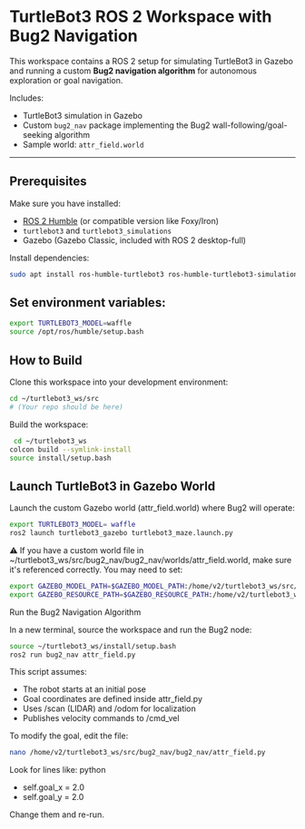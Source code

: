 # TurtleBot3 ROS 2 Workspace with Bug2 Navigation

This workspace contains a ROS 2 setup for simulating TurtleBot3 in Gazebo and running a custom **Bug2 navigation algorithm** for autonomous exploration or goal navigation.

Includes:
- TurtleBot3 simulation in Gazebo
- Custom `bug2_nav` package implementing the Bug2 wall-following/goal-seeking algorithm
- Sample world: `attr_field.world`

---

## Prerequisites

Make sure you have installed:
- [ROS 2 Humble](https://docs.ros.org/en/humble/ ) (or compatible version like Foxy/Iron)
- `turtlebot3` and `turtlebot3_simulations`
- Gazebo (Gazebo Classic, included with ROS 2 desktop-full)

Install dependencies:

```bash
sudo apt install ros-humble-turtlebot3 ros-humble-turtlebot3-simulations ros-humble-turtlebot3-gazebo
```

## Set environment variables:
```bash
export TURTLEBOT3_MODEL=waffle
source /opt/ros/humble/setup.bash
```
## How to Build 

Clone this workspace into your development environment: 
```bash
cd ~/turtlebot3_ws/src
# (Your repo should be here)
```
Build the workspace: 

```bash
 cd ~/turtlebot3_ws
colcon build --symlink-install
source install/setup.bash
```
## Launch TurtleBot3 in Gazebo World 

Launch the custom Gazebo world (attr_field.world) where Bug2 will operate: 

```bash
export TURTLEBOT3_MODEL= waffle
ros2 launch turtlebot3_gazebo turtlebot3_maze.launch.py
```
 
⚠️ If you have a custom world file in ~/turtlebot3_ws/src/bug2_nav/bug2_nav/worlds/attr_field.world, make sure it's referenced correctly. You may need to set: 
    
```bash
export GAZEBO_MODEL_PATH=$GAZEBO_MODEL_PATH:/home/v2/turtlebot3_ws/src/bug2_nav/bug2_nav/models
export GAZEBO_RESOURCE_PATH=$GAZEBO_RESOURCE_PATH:/home/v2/turtlebot3_ws/src/bug2_nav/bug2_nav/worlds
```

Run the Bug2 Navigation Algorithm 

In a new terminal, source the workspace and run the Bug2 node: 

```bash
source ~/turtlebot3_ws/install/setup.bash
ros2 run bug2_nav attr_field.py
 ```
This script assumes: 

- The robot starts at an initial pose
- Goal coordinates are defined inside attr_field.py
- Uses /scan (LIDAR) and /odom for localization
- Publishes velocity commands to /cmd_vel
         
To modify the goal, edit the file: 

```bash
nano /home/v2/turtlebot3_ws/src/bug2_nav/bug2_nav/attr_field.py
```
Look for lines like: 
python

- self.goal_x = 2.0
- self.goal_y = 2.0
 
Change them and re-run. 

